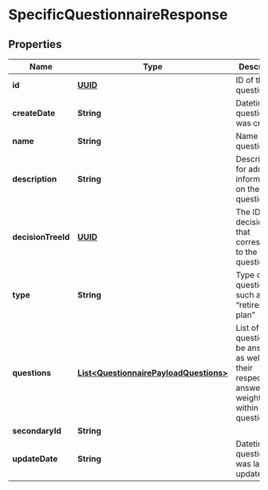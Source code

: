 
# SpecificQuestionnaireResponse

## Properties
Name | Type | Description | Notes
------------ | ------------- | ------------- | -------------
**id** | [**UUID**](UUID.md) | ID of the questionnaire |  [optional]
**createDate** | **String** | Datetime the questionnaire was created |  [optional]
**name** | **String** | Name for the questionnaire | 
**description** | **String** | Descriptions for additional information on the questionnaire |  [optional]
**decisionTreeId** | [**UUID**](UUID.md) | The ID of the decision tree that corresponds to the questionnaire |  [optional]
**type** | **String** | Type of questionnaire such as “retirement plan” |  [optional]
**questions** | [**List&lt;QuestionnairePayloadQuestions&gt;**](QuestionnairePayloadQuestions.md) | List of questions to be answered as well as their respective answers and weights within the questionnaire |  [optional]
**secondaryId** | **String** |  |  [optional]
**updateDate** | **String** | Datetime the questionnaire was last updated |  [optional]



